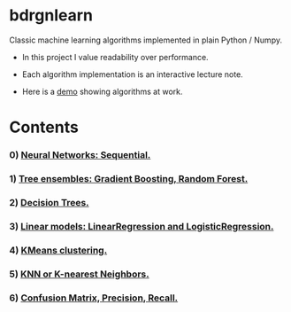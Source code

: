 # bdrgnlearn

Classic machine learning algorithms implemented in plain Python / Numpy. 

* In this project I value readability over performance. 

* Each algorithm implementation is an interactive lecture note. 

* Here is a [demo](https://nbviewer.jupyter.org/github/bdrgn/bdrgnlearn/blob/master/DEMO.ipynb) showing algorithms at work. 

# Contents

### 0) [Neural Networks: Sequential.](bdrgnlearn/neural.py) 
### 1) [Tree ensembles: Gradient Boosting, Random Forest.](bdrgnlearn/ensemble.py) 
### 2) [Decision Trees.](bdrgnlearn/tree.py)
### 3) [Linear models: LinearRegression and LogisticRegression.](bdrgnlearn/linear_model.py)
### 4) [KMeans clustering.](bdrgnlearn/cluster.py)
### 5) [KNN or K-nearest Neighbors.](bdrgnlearn/neighbors.py)
### 6) [Confusion Matrix, Precision, Recall.](bdrgnlearn/metrics.py)
